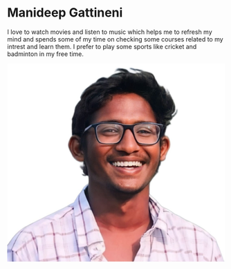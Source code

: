 # Manideep Gattineni

I love to watch movies and listen to music which helps me to refresh my mind and spends some of my time on checking some courses related to my intrest and learn them. I prefer to play some sports like cricket and badminton in my free time.

![Manideep Gattineni](Manideep2.jpeg)

